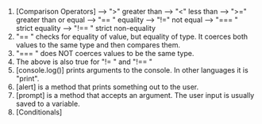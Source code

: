 1. [Comparison Operators]
	--> ">" greater than
	--> "<" less than
	--> ">=" greater than or equal
	--> "== " equality
	--> "!=" not equal
	--> "=== " strict equality
	--> "!== " strict non-equality
2. "== " checks for equality of value, but equality of type. It coerces both values to the same type and then compares them. 
3.  "=== " does NOT coerces values to be the same type. 
4.  The above is also true for "!= " and "!== " 
5.  [console.log()] prints arguments to the console. In other languages it is "print".
6.  [alert] is a method that prints something out to the user. 
7.  [prompt] is a method that accepts an argument. The user input is usually saved to a variable. 
8.  [Conditionals]